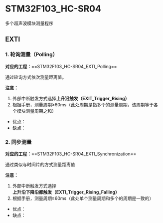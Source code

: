 # STM32F103_HC-SR04

多个超声波模块测量程序

## EXTI

### 1. 轮询测量（Polling）

**对应的工程：**==STM32F103_HC-SR04_EXTI_Polling==

通过轮询方式依次测量距离值。

**注意：**

1. 外部中断触发方式选择**上升沿触发（EXIT_Trigger_Rising）**
2. 根据手册，测量周期≥60ms（此处周期是指多个的测量周期，该周期等于各个模块测量周期之和）

- 优点：
- 缺点：

### 2. 同步测量

**对应的工程：**==STM32F103_HC-SR04_EXTI_Synchronization==

通过类似与时间片的方式测量距离值

**注意：**

1. 外部中断触发方式选择**上升沿下降沿都触发（EXTI_Trigger_Rising_Falling）**
2. 根据手册，测量周期≥60ms（此处单个测量周期和多个的周期是一致的）

- 优点：
- 缺点：